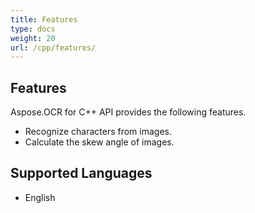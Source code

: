 ```yaml
---
title: Features
type: docs
weight: 20
url: /cpp/features/
---
```


## **Features**
Aspose.OCR for C++ API provides the following features.

- Recognize characters from images.
- Calculate the skew angle of images.
## **Supported Languages**
- English
